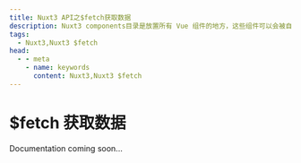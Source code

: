 ```yaml
---
title: Nuxt3 API之$fetch获取数据
description: Nuxt3 components目录是放置所有 Vue 组件的地方，这些组件可以会被自动导入你的页面或其他组件中。
tags: 
  - Nuxt3,Nuxt3 $fetch
head:
  - - meta
    - name: keywords
      content: Nuxt3,Nuxt3 $fetch
---
```


# $fetch 获取数据

Documentation coming soon...

